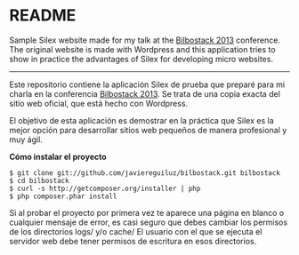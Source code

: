 # README #

Sample Silex website made for my talk at the
[Bilbostack 2013](http://bilbostack.com/) conference. The original website is 
made with Wordpress and this application tries to show in practice the 
advantages of Silex for developing micro websites.

---

Este repositorio contiene la aplicación Silex de prueba que preparé para mi 
charla en la conferencia [Bilbostack 2013](http://bilbostack.com/). Se trata de
una copia exacta del sitio web oficial, que está hecho con Wordpress.

El objetivo de esta aplicación es demostrar en la práctica que Silex es la mejor
opción para desarrollar sitios web pequeños de manera profesional y muy ágil.

**Cómo instalar el proyecto**

    $ git clone git://github.com/javiereguiluz/bilbostack.git bilbostack
    $ cd bilbostack
    $ curl -s http://getcomposer.org/installer | php
    $ php composer.phar install

Si al probar el proyecto por primera vez te aparece una página en blanco o
cualquier mensaje de error, es casi seguro que debes cambiar los permisos
de los directorios logs/ y/o cache/   El usuario con el que se ejecuta el
servidor web debe tener permisos de escritura en esos directorios.
